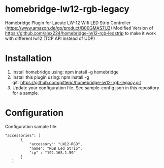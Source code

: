 # homebridge-lw12-rgb-legacy

Homebridge Plugin for Lacute LW-12 Wifi LED Strip Controller (https://www.amazon.de/gp/product/B00GMAS7U2)
Modified Version of https://github.com/alex224/homebridge-lw12-rgb-ledstrip to make it work with different lw12 (TCP API instead of UDP)

# Installation

1. Install homebridge using: npm install -g homebridge
2. Install this plugin using: npm install -g git+https://github.com/gitteric/homebridge-lw12-rgb-legacy.git
3. Update your configuration file. See sample-config.json in this repository for a sample. 

# Configuration

Configuration sample file:

 ```
"accessories": [
		{
			"accessory": "LW12-RGB",
			"name": "RGB Led Strip",
			"ip" : "192.168.1.59"
		}
    ]

```
